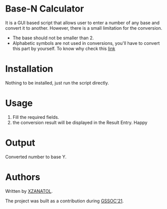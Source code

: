 # Base-N Calculator

It is a GUI based script that allows user to enter a number of any base and convert it to another. However, there is a small limitation for the conversion.

* The base should not be smaller than 2.
* Alphabetic symbols are not used in conversions, you'll have to convert this part by yourself. To know why check this [link](https://www.mathsisfun.com/numbers/bases.html)

# Installation

Nothing to be installed, just run the script directly.

# Usage

1) Fill the required fields.
2) the conversion result will be displayed in the Result Entry. Happy

# Output

Converted number to base Y.

# Authors

Written by [XZANATOL](https://www.github.com/XZANATOL).

The project was built as a contribution during [GSSOC'21](https://gssoc.girlscript.tech/).
